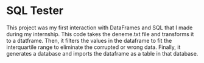 # SQL Tester
This project was my first interaction with DataFrames and SQL that I made during my internship. This code takes the deneme.txt file and transforms it to a dtatframe. Then, it filters the values in the dataframe to fit the interquartile range to eliminate the corrupted or wrong data. Finally, it generates a database and imports the dataframe as a table in that database.  
